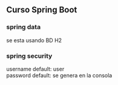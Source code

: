 ## Curso Spring Boot
### spring data
se esta usando BD H2
### spring security
username default: user <br>
password default: se genera en la consola <br>

